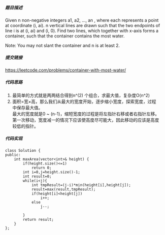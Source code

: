 ##### 题目描述
Given n non-negative integers a1, a2, ..., an , where each represents a point at coordinate (i, ai). n vertical lines are drawn such that the two endpoints of line i is at (i, ai) and (i, 0). Find two lines, which together with x-axis forms a container, such that the container contains the most water.

Note: You may not slant the container and n is at least 2.


##### 提交链接

https://leetcode.com/problems/container-with-most-water/


##### 代码思路

1. 最简单的方式就是两两结合得到n^(2) 个组合，求最大值，复杂度O(n^2)  
2. 面积=宽×高，那么我们从最大的宽度开始，逐步缩小宽度，探索宽度，过程中保存最大值。  
最大的宽度就是0 ~ (n-1)，缩短宽度的过程是将左指针右移或者右指针左移。   
第一次移动，宽度减一的情况下应该使高度尽可能大，因此移动的应该是高度较低的指针。





##### 代码实现

```
class Solution {
public:
    int maxArea(vector<int>& height) {
        if(height.size()<=1)
            return 0;
        int i=0,j=height.size()-1;
        int result=0;
        while(i<j){
            int tmpResult=(j-i)*min(height[i],height[j]);
            result=max(result,tmpResult);
            if(height[i]<height[j])
                i++;
            else
                j--;

        }
        return result;
    }
};


```
